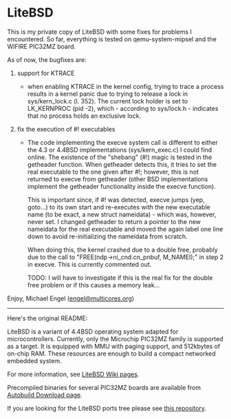 LiteBSD
=======

This is my private copy of LiteBSD with some fixes for problems I encountered.
So far, everything is tested on qemu-system-mipsel and the WIFIRE PIC32MZ board.

As of now, the bugfixes are:

1. support for KTRACE
   - when enabling KTRACE in the kernel config, trying to trace a process
     results in a kernel panic due to trying to release a lock in 
     sys/kern_lock.c (l. 352). The current lock holder is set to LK_KERNPROC
     (pid -2), which - according to sys/lock.h - indicates that no process 
     holds an exclusive lock.

2. fix the execution of #! executables
   - The code implementing the execve system call is different to either the
     4.3 or 4.4BSD implementations (sys/kern_exec.c) I could find online.
     The existence of the "shebang" (#!) magic is tested in the getheader 
     function. When getheader detects this, it tries to set the real executable 
     to the one given after #!; however, this is not returned to execve from
     getheader (other BSD implementations implement the getheader functionality
     inside the execve function).

     This is important since, if #! was detected, execve jumps (yep, goto...)
     to its own start and re-executes with the new executable name (to be exact,
     a new struct nameidata) - which was, however, never set. I changed getheader 
     to return a pointer to the new nameidata for the real executable and moved
     the again label one line down to avoid re-initializing the nameidata from 
     scratch. 

     When doing this, the kernel crashed due to a double free, probably due to 
     the call to "FREE(ndp->ni_cnd.cn_pnbuf, M_NAMEI);" in step 2 in execve. 
     This is currently commented out.
     
     TODO: I will have to investigate if this is the real fix for the double free
     problem or if this causes a memory leak...


Enjoy,
    Michael Engel (engel@multicores.org)

----

Here's the original README:

LiteBSD is a variant of 4.4BSD operating system adapted for microcontrollers.
Currently, only the Microchip PIC32MZ family is supported as a target.
It is equipped with MMU with paging support, and 512kbytes of on-chip RAM.
These resources are enough to build a compact networked embedded system.

For more information, see [LiteBSD Wiki pages](https://github.com/sergev/LiteBSD/wiki).

Precompiled binaries for several PIC32MZ boards are available from
[Autobuild Download page](http://litebsd.org/wiki/autobuild.php).

If you are looking for the LiteBSD ports tree please see
[this repository](https://github.com/ibara/LiteBSD-Ports).
